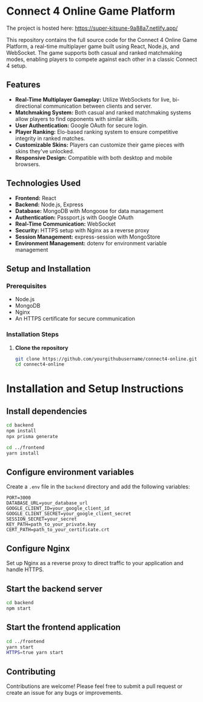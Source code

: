 # Connect 4 Online Game Platform

The project is hosted here: https://super-kitsune-9a88a7.netlify.app/

This repository contains the full source code for the Connect 4 Online Game Platform, a real-time multiplayer game built using React, Node.js, and WebSocket. The game supports both casual and ranked matchmaking modes, enabling players to compete against each other in a classic Connect 4 setup.

## Features

- **Real-Time Multiplayer Gameplay:** Utilize WebSockets for live, bi-directional communication between clients and server.
- **Matchmaking System:** Both casual and ranked matchmaking systems allow players to find opponents with similar skills.
- **User Authentication:** Google OAuth for secure login.
- **Player Ranking:** Elo-based ranking system to ensure competitive integrity in ranked matches.
- **Customizable Skins:** Players can customize their game pieces with skins they've unlocked.
- **Responsive Design:** Compatible with both desktop and mobile browsers.

## Technologies Used

- **Frontend:** React
- **Backend:** Node.js, Express
- **Database:** MongoDB with Mongoose for data management
- **Authentication:** Passport.js with Google OAuth
- **Real-Time Communication:** WebSocket
- **Security:** HTTPS setup with Nginx as a reverse proxy
- **Session Management:** express-session with MongoStore
- **Environment Management:** dotenv for environment variable management

## Setup and Installation

### Prerequisites

- Node.js
- MongoDB
- Nginx
- An HTTPS certificate for secure communication

### Installation Steps

1. **Clone the repository**
   ```bash
   git clone https://github.com/yourgithubusername/connect4-online.git
   cd connect4-online
   ```


# Installation and Setup Instructions

## Install dependencies

```bash
cd backend
npm install
npx prisma generate

cd ../frontend
yarn install
```

## Configure environment variables

Create a `.env` file in the `backend` directory and add the following variables:

```
PORT=3000
DATABASE_URL=your_database_url
GOOGLE_CLIENT_ID=your_google_client_id
GOOGLE_CLIENT_SECRET=your_google_client_secret
SESSION_SECRET=your_secret
KEY_PATH=path_to_your_private.key
CERT_PATH=path_to_your_certificate.crt
```

## Configure Nginx

Set up Nginx as a reverse proxy to direct traffic to your application and handle HTTPS.

## Start the backend server

```bash
cd backend
npm start
```

## Start the frontend application

```bash
cd ../frontend
yarn start
HTTPS=true yarn start
```

## Contributing

Contributions are welcome! Please feel free to submit a pull request or create an issue for any bugs or improvements.
